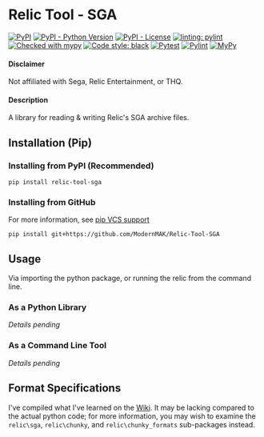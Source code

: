 # Relic Tool - SGA
[![PyPI](https://img.shields.io/pypi/v/relic-tool-sga)](https://pypi.org/project/relic-tool-sga/)
[![PyPI - Python Version](https://img.shields.io/pypi/pyversions/relic-tool-sga)](https://www.python.org/downloads/)
[![PyPI - License](https://img.shields.io/pypi/l/relic-tool-sga)](https://github.com/ModernMAK/Relic-Tool-SGA/blob/main/LICENSE.txt)
[![linting: pylint](https://img.shields.io/badge/linting-pylint-yellowgreen)](https://github.com/PyCQA/pylint)
[![Checked with mypy](http://www.mypy-lang.org/static/mypy_badge.svg)](http://mypy-lang.org/)
[![Code style: black](https://img.shields.io/badge/code%20style-black-000000.svg)](https://github.com/psf/black)
[![Pytest](https://github.com/ModernMAK/Relic-Tool-SGA/actions/workflows/pytest.yml/badge.svg)](https://github.com/ModernMAK/Relic-Tool-SGA/actions/workflows/pytest.yml)
[![Pylint](https://github.com/ModernMAK/Relic-Tool-SGA/actions/workflows/pylint.yml/badge.svg)](https://github.com/ModernMAK/Relic-Tool-SGA/actions/workflows/pylint.yml)
[![MyPy](https://github.com/ModernMAK/Relic-Tool-SGA/actions/workflows/mypy.yml/badge.svg)](https://github.com/ModernMAK/Relic-Tool-SGA/actions/workflows/mypy.yml)
#### Disclaimer
Not affiliated with Sega, Relic Entertainment, or THQ.
#### Description
A library for reading & writing Relic's SGA archive files.

## Installation (Pip)
### Installing from PyPI (Recommended)
```
pip install relic-tool-sga
```
### Installing from GitHub
For more information, see [pip VCS support](https://pip.pypa.io/en/stable/topics/vcs-support/#git)
```
pip install git+https://github.com/ModernMAK/Relic-Tool-SGA
```

## Usage
Via importing the python package, or running the relic from the command line.<br>
### As a Python Library
*Details pending*

### As a Command Line Tool
*Details pending*

## Format Specifications
I've compiled what I've learned on the [Wiki](https://github.com/ModernMAK/Relic-SGA-Archive-Tool/wiki).
It may be lacking compared to the actual python code; for more information, you may wish to examine the `relic\sga`, `relic\chunky`, and `relic\chunky_formats` sub-packages instead.

